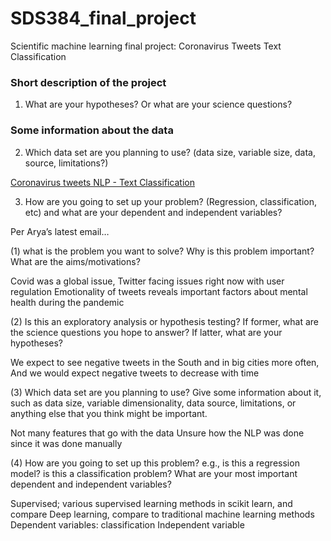 # SDS384_final_project
Scientific machine learning final project: Coronavirus Tweets Text Classification

### Short description of the project
1. What are your hypotheses? Or what are your science questions?

### Some information about the data
2. Which data set are you planning to use? (data size, variable size, data, source, limitations?)

[Coronavirus tweets NLP - Text Classification](https://www.kaggle.com/datasets/datatattle/covid-19-nlp-text-classification)


3. How are you going to set up your problem? (Regression, classification, etc) and what are your dependent and independent variables?

Per Arya’s latest email…

(1) what is the problem you want to solve? Why is this problem important? What are the aims/motivations?

Covid was a global issue, 
Twitter facing issues right now with user regulation
Emotionality of tweets reveals important factors about mental health during the pandemic 

(2) Is this an exploratory analysis or hypothesis testing? If former, what are the science questions you hope to answer? If latter, what are your hypotheses?

We expect to see negative tweets in the South and in big cities more often, 
And we would expect negative tweets to decrease with time 

(3) Which data set are you planning to use? Give some information about it, such as data size, variable dimensionality, data source, limitations, or anything else that you think might be important. 

Not many features that go with the data
Unsure how the NLP was done since it was done manually


(4) How are you going to set up this problem? e.g., is this a regression model? is this a classification problem? What are your most important dependent and independent variables?

Supervised; various supervised learning methods in scikit learn, and compare 
Deep learning, compare to traditional machine learning methods
Dependent variables: classification 
Independent variable
